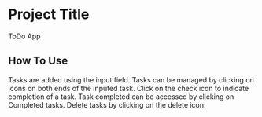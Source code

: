 # Project Title
ToDo App

## How To Use
Tasks are added using the input field.
Tasks can be managed by clicking on icons on both ends of the inputed task.
Click on the check icon to indicate completion of a task.
Task completed can be accessed by clicking on Completed tasks.
Delete tasks by clicking on the delete icon.